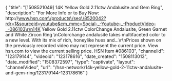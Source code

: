{
    "title": "[1508521049] 14K Yellow Gold 2.11ctw Andalusite and Gem Ring",
    "description": "For More Info or to Buy Now: http:\/\/www.hsn.com\/products\/seo\/8520042?rdr=1&sourceid=youtube&cm_mmc=Social-_-Youtube-_-ProductVideo-_-086103\r\n14K Yellow Gold 2.11ctw ColorChange  Andalusite, Green Garnet and White Zircon Ring \nColorchange andalusite takes multifaceted color to a new level. With its mix of rich, honeylike hues and...\r\nPrices shown on the previously recorded video may not represent the current price.  View hsn.com to view the current selling price. HSN Item #086103",
    "channelid": "123179144",
    "videoid": "123178616",
    "date_created": "1508113013",
    "date_modified": "1508372597",
    "type": "captivate",
    "layout": "channelVideo",
    "url": "\/hsn-network\/14k-yellow-gold-2-11ctw-andalusite-and-gem-ring\/123179144-123178616"
}